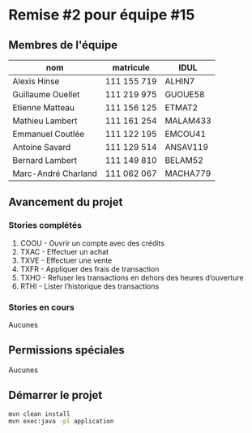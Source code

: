 ﻿# Remise #2 pour équipe #15

## Membres de l'équipe 

| nom                 | matricule   | IDUL     |
|---------------------|-------------|----------|
| Alexis Hinse        | 111 155 719 | ALHIN7   |
| Guillaume Ouellet   | 111 219 975 | GUOUE58  |
| Etienne Matteau     | 111 156 125 | ETMAT2   |
| Mathieu Lambert     | 111 161 254 | MALAM433 |
| Emmanuel Coutlée    | 111 122 195 | EMCOU41  |
| Antoine Savard      | 111 129 514 | ANSAV119 |
| Bernard Lambert     | 111 149 810 | BELAM52  |
| Marc-André Charland | 111 062 067 | MACHA779 |
    
## Avancement du projet

### Stories complétés 

1. COOU - Ouvrir un compte avec des crédits
1. TXAC - Effectuer un achat
1. TXVE - Effectuer une vente
1. TXFR - Appliquer des frais de transaction
1. TXHO - Refuser les transactions en dehors des heures d’ouverture
1. RTHI - Lister l’historique des transactions

### Stories en cours

Aucunes 

## Permissions spéciales

Aucunes

## Démarrer le projet

```bash
mvn clean install
mvn exec:java -pl application
```
